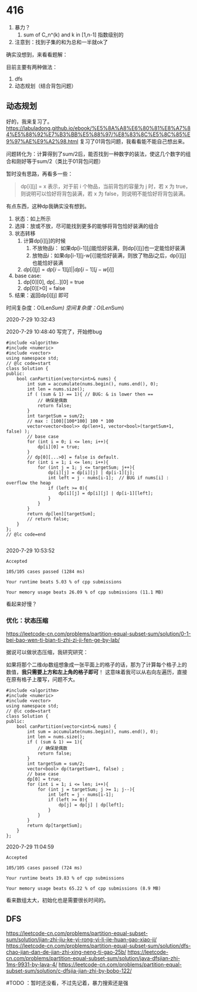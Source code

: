 # 416

1. 暴力？
   1. sum of C_n^(k) and k in [1,n-1]  指数级别的
2. 注意到：找到子集的和为总和一半就ok了


确实没想到，来看看题解：

目前主要有两种做法：
1. dfs
2. 动态规划（结合背包问题）

## 动态规划

好的，我来复习了。
https://labuladong.github.io/ebook/%E5%8A%A8%E6%80%81%E8%A7%84%E5%88%92%E7%B3%BB%E5%88%97/%E8%83%8C%E5%8C%85%E9%97%AE%E9%A2%98.html
复习了01背包问题，我看看能不能自己想出来。

问题转化为：计算得到了sum/2后，能否找到一种数字的装法，使这几个数字的组合和刚好等于sum/2（类比于01背包问题）

暂时没有思路，再看多一些：

> dp[i][j] = x 表示，对于前 i 个物品，当前背包的容量为 j 时，若 x 为 true，则说明可以恰好将背包装满，若 x 为 false，则说明不能恰好将背包装满。

有点东西，这种dp我确实没有想到。

1. 状态：如上所示
2. 选择：放或不放，尽可能找到更多的能够将背包恰好装满的组合
3. 状态转移
   1. 计算dp[i][j]的时候
      1. 不放物品i： 如果dp[i-1][j]能恰好装满，则dp[i][j]也一定能恰好装满
      2. 放物品i：如果dp[i-1][j-w[i]]能恰好装满，则放了物品i之后，dp[i][j]也能恰好装满
   2. $dp[i][j] =  dp[i-1][j] || dp[i-1][j-w[i]]$
4. base case:
   1. dp[0][0], dp[...][0] = true
   2. dp[0][>0] = false
5. 结果：返回dp[i][j] 即可

时间复杂度：O(Len*Sum)
空间复杂度：O(Len*Sum)

2020-7-29 10:32:43

2020-7-29 10:48:40
写完了，开始修bug

```
#include <algorithm>
#include <numeric>
#include <vector>
using namespace std;
// @lc code=start
class Solution {
public:
    bool canPartition(vector<int>& nums) {
        int sum = accumulate(nums.begin(), nums.end(), 0);
        int len = nums.size();
        if ( (sum & 1) == 1){ // BUG: & is lower then ==
            // 确保是偶数
            return false;
        }
        int targetSum = sum/2;
        // max : [100][100*100] 100 * 100
        vector<vector<bool>> dp(len+1, vector<bool>(targetSum+1, false) );
        // base case
        for (int i = 0; i <= len; i++){
            dp[i][0] = true;
        }
        // dp[0][...>0] = false is default.
        for (int i = 1; i <= len; i++){
            for (int j = 1; j <= targetSum; j++){
                dp[i][j] = dp[i][j] | dp[i-1][j];
                int left = j - nums[i-1];  // BUG if nums[i] : overflow the heap
                if (left >= 0){
                    dp[i][j] = dp[i][j] | dp[i-1][left];
                }
            }
        }
        return dp[len][targetSum];
        // return false;
    }
};
// @lc code=end


```

2020-7-29 10:53:52 
```
Accepted

105/105 cases passed (1284 ms)

Your runtime beats 5.03 % of cpp submissions

Your memory usage beats 26.09 % of cpp submissions (11.1 MB)
```

看起来好慢？

### 优化：状态压缩

https://leetcode-cn.com/problems/partition-equal-subset-sum/solution/0-1-bei-bao-wen-ti-bian-ti-zhi-zi-ji-fen-ge-by-lab/

据说可以做状态压缩，我研究研究：

如果将那个二维dp数组想象成一张平面上的格子的话，那为了计算每个格子上的数值，**我只需要上方和左上角的格子即可**！
这意味着我可以从右向左遍历，直接在原有格子上覆写，问题不大。

```
#include <algorithm>
#include <numeric>
#include <vector>
using namespace std;
// @lc code=start
class Solution {
public:
    bool canPartition(vector<int>& nums) {
        int sum = accumulate(nums.begin(), nums.end(), 0);
        int len = nums.size();
        if ( (sum & 1) == 1){ 
            // 确保是偶数
            return false;
        }
        int targetSum = sum/2;
        vector<bool> dp(targetSum+1, false) ;
        // base case
        dp[0] = true;
        for (int i = 1; i <= len; i++){
            for (int j = targetSum; j >= 1; j--){
                int left = j - nums[i-1];  
                if (left >= 0){
                    dp[j] = dp[j] | dp[left];
                }
            }
        }
        return dp[targetSum];
    }
};
```

2020-7-29 11:04:59
```
Accepted

105/105 cases passed (724 ms)

Your runtime beats 19.83 % of cpp submissions

Your memory usage beats 65.22 % of cpp submissions (8.9 MB)
```

看来数组太大，初始化也是需要很长时间的。



## DFS

https://leetcode-cn.com/problems/partition-equal-subset-sum/solution/jian-zhi-jiu-ke-yi-rong-yi-li-jie-huan-gao-xiao-ji/
https://leetcode-cn.com/problems/partition-equal-subset-sum/solution/dfs-chao-jian-dan-de-jian-zhi-xing-neng-ti-gao-25b/
https://leetcode-cn.com/problems/partition-equal-subset-sum/solution/java-dfsjian-zhi-1ms-9931-by-lava-4/
https://leetcode-cn.com/problems/partition-equal-subset-sum/solution/c-dfsjia-jian-zhi-by-bobo-122/

#TODO ：暂时还没看，不过先记着，暴力搜索还是强